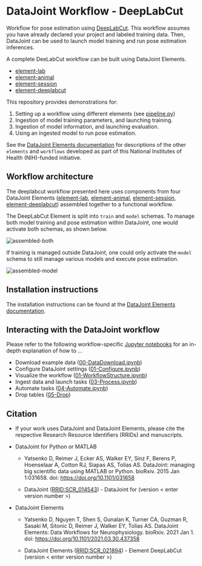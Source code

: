 # DataJoint Workflow - DeepLabCut

Workflow for pose estimation using 
[DeepLabCut](http://www.mackenziemathislab.org/deeplabcut). This workflow assumes you have 
already declared your project and labeled training data. Then, DataJoint can be used to
launch model training and run pose estimation inferences.

A complete DeeLabCut workflow can be built using DataJoint Elements.
+ [element-lab](https://github.com/datajoint/element-lab)
+ [element-animal](https://github.com/datajoint/element-animal)
+ [element-session](https://github.com/datajoint/element-session)
+ [element-deeplabcut](https://github.com/datajoint/element-deeplabcut)

This repository provides demonstrations for:
1. Setting up a workflow using different elements (see [pipeline.py](workflow_deeplabcut/pipeline.py))
2. Ingestion of model training parameters, and launching training.
3. Ingestion of model information, and launching evaluation.
4. Using an ingested model to run pose estimation.

See the [DataJoint Elements documentation](https://elements.datajoint.org) for 
descriptions of the other `elements` and `workflows` developed as part of this National 
Institutes of Health (NIH)-funded initiative.

## Workflow architecture

The deeplabcut workflow presented here uses components from four DataJoint Elements
([element-lab](https://github.com/datajoint/element-lab), 
[element-animal](https://github.com/datajoint/element-animal), 
[element-session](https://github.com/datajoint/element-session), 
[element-deeplabcut](https://github.com/datajoint/element-deeplabcut))
assembled together to a functional workflow.

The DeepLabCut Element is split into `train` and `model` schemas. To manage both model
training and pose estimation within DataJoint, one would activate both schemas, as
shown below.

![assembled-both](https://github.com/datajoint/element-deeplabcut/blob/main/images/diagram_dlc.svg)

If training is managed outside DataJoint, one could only activate the `model` schema to
still manage various models and execute pose estimation.

![assembled-model](https://github.com/datajoint/element-deeplabcut/blob/main/images/diagram_dlc_model.svg)

## Installation instructions

The installation instructions can be found at the 
[DataJoint Elements documentation](https://elements.datajoint.org/usage/install/).

## Interacting with the DataJoint workflow

Please refer to the following workflow-specific
[Jupyter notebooks](/notebooks) for an in-depth explanation of how to ...
+ Download example data ([00-DataDownload.ipynb](notebooks/00-DataDownload_Optional.ipynb))
+ Configure DataJoint settings ([01-Configure.ipynb](notebooks/01-Configure.ipynb))
+ Visualize the workflow ([01-WorkflowStructure.ipynb](notebooks/01-WorkflowStructure_Optional.ipynb))
+ Ingest data and launch tasks ([03-Process.ipynb](notebooks/03-Process.ipynb))
+ Automate tasks ([04-Automate.ipynb](notebooks/04-Automate_Optional.ipynb))
+ Drop tables ([05-Drop](notebooks/05-Drop_Optional.ipynb))

## Citation

+ If your work uses DataJoint and DataJoint Elements, please cite the respective Research Resource Identifiers (RRIDs) and manuscripts.

+ DataJoint for Python or MATLAB
    + Yatsenko D, Reimer J, Ecker AS, Walker EY, Sinz F, Berens P, Hoenselaar A, Cotton RJ, Siapas AS, Tolias AS. DataJoint: managing big scientific data using MATLAB or Python. bioRxiv. 2015 Jan 1:031658. doi: https://doi.org/10.1101/031658

    + DataJoint ([RRID:SCR_014543](https://scicrunch.org/resolver/SCR_014543)) - DataJoint for <Python or MATLAB> (version < enter version number >)

+ DataJoint Elements
    + Yatsenko D, Nguyen T, Shen S, Gunalan K, Turner CA, Guzman R, Sasaki M, Sitonic D, Reimer J, Walker EY, Tolias AS. DataJoint Elements: Data Workflows for Neurophysiology. bioRxiv. 2021 Jan 1. doi: https://doi.org/10.1101/2021.03.30.437358

    + DataJoint Elements ([RRID:SCR_021894](https://scicrunch.org/resolver/SCR_021894)) - Element DeepLabCut (version < enter version number >)